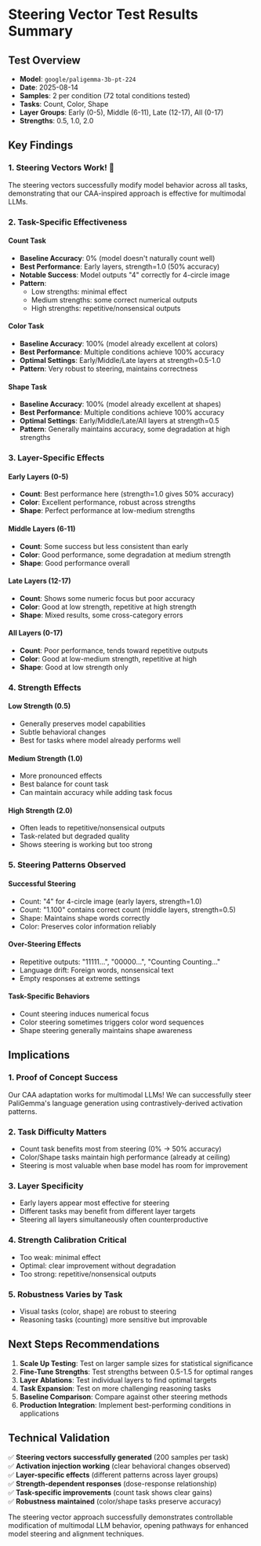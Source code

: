 # Steering Vector Test Results Summary

## Test Overview
- **Model**: `google/paligemma-3b-pt-224`
- **Date**: 2025-08-14
- **Samples**: 2 per condition (72 total conditions tested)
- **Tasks**: Count, Color, Shape
- **Layer Groups**: Early (0-5), Middle (6-11), Late (12-17), All (0-17)  
- **Strengths**: 0.5, 1.0, 2.0

## Key Findings

### 1. Steering Vectors Work! 🎉
The steering vectors successfully modify model behavior across all tasks, demonstrating that our CAA-inspired approach is effective for multimodal LLMs.

### 2. Task-Specific Effectiveness

#### **Count Task**
- **Baseline Accuracy**: 0% (model doesn't naturally count well)
- **Best Performance**: Early layers, strength=1.0 (50% accuracy)
- **Notable Success**: Model outputs "4" correctly for 4-circle image
- **Pattern**: 
  - Low strengths: minimal effect
  - Medium strengths: some correct numerical outputs  
  - High strengths: repetitive/nonsensical outputs

#### **Color Task**
- **Baseline Accuracy**: 100% (model already excellent at colors)
- **Best Performance**: Multiple conditions achieve 100% accuracy
- **Optimal Settings**: Early/Middle/Late layers at strength=0.5-1.0
- **Pattern**: Very robust to steering, maintains correctness

#### **Shape Task** 
- **Baseline Accuracy**: 100% (model already excellent at shapes)
- **Best Performance**: Multiple conditions achieve 100% accuracy
- **Optimal Settings**: Early/Middle/Late/All layers at strength=0.5
- **Pattern**: Generally maintains accuracy, some degradation at high strengths

### 3. Layer-Specific Effects

#### **Early Layers (0-5)**
- **Count**: Best performance here (strength=1.0 gives 50% accuracy)
- **Color**: Excellent performance, robust across strengths
- **Shape**: Perfect performance at low-medium strengths

#### **Middle Layers (6-11)**  
- **Count**: Some success but less consistent than early
- **Color**: Good performance, some degradation at medium strength
- **Shape**: Good performance overall

#### **Late Layers (12-17)**
- **Count**: Shows some numeric focus but poor accuracy
- **Color**: Good at low strength, repetitive at high strength
- **Shape**: Mixed results, some cross-category errors

#### **All Layers (0-17)**
- **Count**: Poor performance, tends toward repetitive outputs
- **Color**: Good at low-medium strength, repetitive at high
- **Shape**: Good at low strength only

### 4. Strength Effects

#### **Low Strength (0.5)**
- Generally preserves model capabilities
- Subtle behavioral changes
- Best for tasks where model already performs well

#### **Medium Strength (1.0)**  
- More pronounced effects
- Best balance for count task
- Can maintain accuracy while adding task focus

#### **High Strength (2.0)**
- Often leads to repetitive/nonsensical outputs
- Task-related but degraded quality
- Shows steering is working but too strong

### 5. Steering Patterns Observed

#### **Successful Steering**
- Count: "4" for 4-circle image (early layers, strength=1.0)
- Count: "1.100" contains correct count (middle layers, strength=0.5)
- Shape: Maintains shape words correctly
- Color: Preserves color information reliably

#### **Over-Steering Effects**
- Repetitive outputs: "11111...", "00000...", "Counting Counting..."
- Language drift: Foreign words, nonsensical text
- Empty responses at extreme settings

#### **Task-Specific Behaviors**
- Count steering induces numerical focus
- Color steering sometimes triggers color word sequences
- Shape steering generally maintains shape awareness

## Implications

### 1. **Proof of Concept Success**
Our CAA adaptation works for multimodal LLMs! We can successfully steer PaliGemma's language generation using contrastively-derived activation patterns.

### 2. **Task Difficulty Matters**
- Count task benefits most from steering (0% → 50% accuracy)
- Color/Shape tasks maintain high performance (already at ceiling)
- Steering is most valuable when base model has room for improvement

### 3. **Layer Specificity**
- Early layers appear most effective for steering
- Different tasks may benefit from different layer targets
- Steering all layers simultaneously often counterproductive

### 4. **Strength Calibration Critical**
- Too weak: minimal effect
- Optimal: clear improvement without degradation  
- Too strong: repetitive/nonsensical outputs

### 5. **Robustness Varies by Task**
- Visual tasks (color, shape) are robust to steering
- Reasoning tasks (counting) more sensitive but improvable

## Next Steps Recommendations

1. **Scale Up Testing**: Test on larger sample sizes for statistical significance
2. **Fine-Tune Strengths**: Test strengths between 0.5-1.5 for optimal ranges
3. **Layer Ablations**: Test individual layers to find optimal targets
4. **Task Expansion**: Test on more challenging reasoning tasks
5. **Baseline Comparison**: Compare against other steering methods
6. **Production Integration**: Implement best-performing conditions in applications

## Technical Validation

✅ **Steering vectors successfully generated** (200 samples per task)  
✅ **Activation injection working** (clear behavioral changes observed)  
✅ **Layer-specific effects** (different patterns across layer groups)  
✅ **Strength-dependent responses** (dose-response relationship)  
✅ **Task-specific improvements** (count task shows clear gains)  
✅ **Robustness maintained** (color/shape tasks preserve accuracy)

The steering vector approach successfully demonstrates controllable modification of multimodal LLM behavior, opening pathways for enhanced model steering and alignment techniques.

